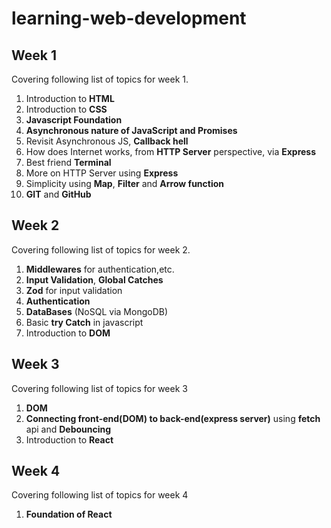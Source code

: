 # learning-web-development

## Week 1
Covering following list of topics for week 1.
1. Introduction to **HTML**
2. Introduction to **CSS**
3. **Javascript Foundation**
4. **Asynchronous nature of JavaScript and Promises**
5. Revisit Asynchronous JS, **Callback hell**
6. How does Internet works, from **HTTP Server** perspective, via **Express**
7. Best friend **Terminal**
8. More on HTTP Server using **Express**
9. Simplicity using **Map**, **Filter** and **Arrow function**
10. **GIT** and **GitHub**

## Week 2
Covering following list of topics for week 2.
1. **Middlewares** for authentication,etc.
2. **Input Validation**, **Global Catches**
3. **Zod** for input validation
4. **Authentication**
5. **DataBases** (NoSQL via MongoDB)
6. Basic **try Catch** in javascript
6. Introduction to **DOM**

## Week 3
Covering following list of topics for week 3
1. **DOM**
2. **Connecting front-end(DOM) to back-end(express server)** using **fetch** api and **Debouncing**
3. Introduction to **React**

## Week 4
Covering following list of topics for week 4
1. **Foundation of React**

